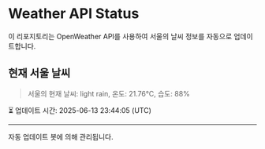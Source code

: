 
# Weather API Status

이 리포지토리는 OpenWeather API를 사용하여 서울의 날씨 정보를 자동으로 업데이트합니다.

## 현재 서울 날씨
> 서울의 현재 날씨: light rain, 온도: 21.76°C, 습도: 88%

⏳ 업데이트 시간: 2025-06-13 23:44:05 (UTC)

---
자동 업데이트 봇에 의해 관리됩니다.

